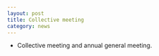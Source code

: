 ```yaml
---
layout: post
title: Collective meeting
category: news
---
```


* Collective meeting and annual general meeting.